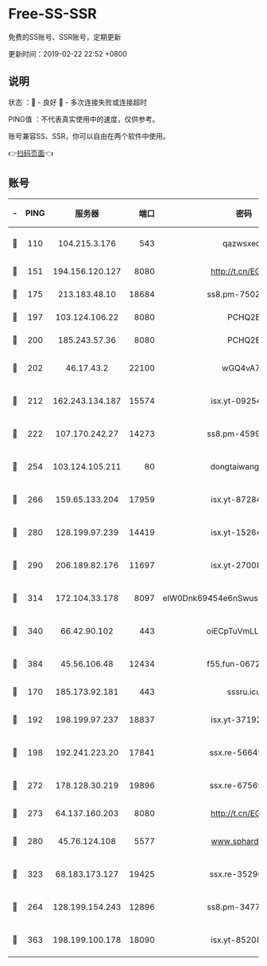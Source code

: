 # Free-SS-SSR

免费的SS账号、SSR账号，定期更新

更新时间：2019-02-22 22:52 +0800

## 说明

状态     ：🙂 - 良好 🙁 - 多次连接失败或连接超时

PING值   ：不代表真实使用中的速度，仅供参考。

账号兼容SS、SSR，你可以自由在两个软件中使用。

👉[扫码页面](https://liesauer.github.io/free-ss-ssr.github.io/)👈

## 账号

|-|PING|服务器|端口|密码|加密方式|区域|
|:----:|:----:|:-----:|-----:|:----:|:----:|:----:|
|🙂|110|104.215.3.176|543|qazwsxedc|aes-256-gcm|JP|
|🙂|151|194.156.120.127|8080|http://t.cn/EGJIyrl|rc4-md5|RU|
|🙂|175|213.183.48.10|18684|ss8.pm-75023090|rc4-md5|RU|
|🙂|197|103.124.106.22|8080|PCHQ2E|rc4-md5|US|
|🙂|200|185.243.57.36|8080|PCHQ2E|rc4-md5|US|
|🙂|202|46.17.43.2|22100|wGQ4vA7D|aes-256-gcm|RU|
|🙂|212|162.243.134.187|15574|isx.yt-09254887|aes-256-cfb|US|
|🙂|222|107.170.242.27|14273|ss8.pm-45999497|aes-256-cfb|US|
|🙂|254|103.124.105.211|80|dongtaiwang.com|aes-256-cfb|US|
|🙂|266|159.65.133.204|17959|isx.yt-87284897|aes-256-cfb|SG|
|🙂|280|128.199.97.239|14419|isx.yt-15264430|aes-256-cfb|SG|
|🙂|290|206.189.82.176|11697|isx.yt-27008665|aes-256-cfb|SG|
|🙂|314|172.104.33.178|8097|eIW0Dnk69454e6nSwuspv9DmS201tQ0D|aes-256-cfb|SG|
|🙂|340|66.42.90.102|443|oiECpTuVmLLxk4Ts|aes-256-cfb|US|
|🙂|384|45.56.106.48|12434|f55.fun-06722136|aes-256-cfb|US|
|🙂|170|185.173.92.181|443|sssru.icu|rc4-md5|RU|
|🙂|192|198.199.97.237|18837|isx.yt-37192163|aes-256-cfb|US|
|🙂|198|192.241.223.20|17841|ssx.re-56649667|aes-256-cfb|US|
|🙂|272|178.128.30.219|19896|ssx.re-67569628|aes-256-cfb|SG|
|🙂|273|64.137.160.203|8080|http://t.cn/EGJIyrl|rc4-md5|CA|
|🙂|280|45.76.124.108|5577|www.sphard.com|aes-256-cfb|AU|
|🙂|323|68.183.173.127|19425|ssx.re-35296250|aes-256-cfb|US|
|🙁|264|128.199.154.243|12896|ss8.pm-34775520|aes-256-cfb|SG|
|🙁|363|198.199.100.178|18090|isx.yt-85208704|aes-256-cfb|US|
